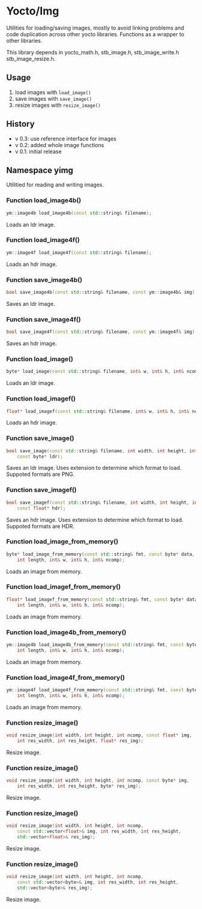 # Yocto/Img

Utilities for loading/saving images, mostly to avoid linking
problems and code duplication across other yocto libraries. Functions as
a wrapper to other libraries.

This library depends in yocto_math.h, stb_image.h, stb_image_write.h
stb_image_resize.h.


## Usage

1. load images with `load_image()`
2. save images with `save_image()`
2. resize images with `resize_image()`


## History

- v 0.3: use reference interface for images
- v 0.2: added whole image functions
- v 0.1: initial release

## Namespace yimg

Utilitied for reading and writing images.

### Function load_image4b()

~~~ .cpp
ym::image4b load_image4b(const std::string& filename);
~~~

Loads an ldr image.

### Function load_image4f()

~~~ .cpp
ym::image4f load_image4f(const std::string& filename);
~~~

Loads an hdr image.

### Function save_image4b()

~~~ .cpp
bool save_image4b(const std::string& filename, const ym::image4b& img);
~~~

Saves an ldr image.

### Function save_image4f()

~~~ .cpp
bool save_image4f(const std::string& filename, const ym::image4f& img);
~~~

Saves an hdr image.

### Function load_image()

~~~ .cpp
byte* load_image(const std::string& filename, int& w, int& h, int& ncomp);
~~~

Loads an ldr image.

### Function load_imagef()

~~~ .cpp
float* load_imagef(const std::string& filename, int& w, int& h, int& ncomp);
~~~

Loads an hdr image.

### Function save_image()

~~~ .cpp
bool save_image(const std::string& filename, int width, int height, int ncomp,
    const byte* ldr);
~~~

Saves an ldr image. Uses extension to determine which format to load.
Suppoted formats are PNG.

### Function save_imagef()

~~~ .cpp
bool save_imagef(const std::string& filename, int width, int height, int ncomp,
    const float* hdr);
~~~

Saves an hdr image. Uses extension to determine which format to load.
Suppoted formats are HDR.

### Function load_image_from_memory()

~~~ .cpp
byte* load_image_from_memory(const std::string& fmt, const byte* data,
    int length, int& w, int& h, int& ncomp);
~~~

Loads an image from memory.

### Function load_imagef_from_memory()

~~~ .cpp
float* load_imagef_from_memory(const std::string& fmt, const byte* data,
    int length, int& w, int& h, int& ncomp);
~~~

Loads an image from memory.

### Function load_image4b_from_memory()

~~~ .cpp
ym::image4b load_image4b_from_memory(const std::string& fmt, const byte* data,
    int length, int& w, int& h, int& ncomp);
~~~

Loads an image from memory.

### Function load_image4f_from_memory()

~~~ .cpp
ym::image4f load_image4f_from_memory(const std::string& fmt, const byte* data,
    int length, int& w, int& h, int& ncomp);
~~~

Loads an image from memory.

### Function resize_image()

~~~ .cpp
void resize_image(int width, int height, int ncomp, const float* img,
    int res_width, int res_height, float* res_img);
~~~

Resize image.

### Function resize_image()

~~~ .cpp
void resize_image(int width, int height, int ncomp, const byte* img,
    int res_width, int res_height, byte* res_img);
~~~

Resize image.

### Function resize_image()

~~~ .cpp
void resize_image(int width, int height, int ncomp,
    const std::vector<float>& img, int res_width, int res_height,
    std::vector<float>& res_img);
~~~

Resize image.

### Function resize_image()

~~~ .cpp
void resize_image(int width, int height, int ncomp,
    const std::vector<byte>& img, int res_width, int res_height,
    std::vector<byte>& res_img);
~~~

Resize image.

